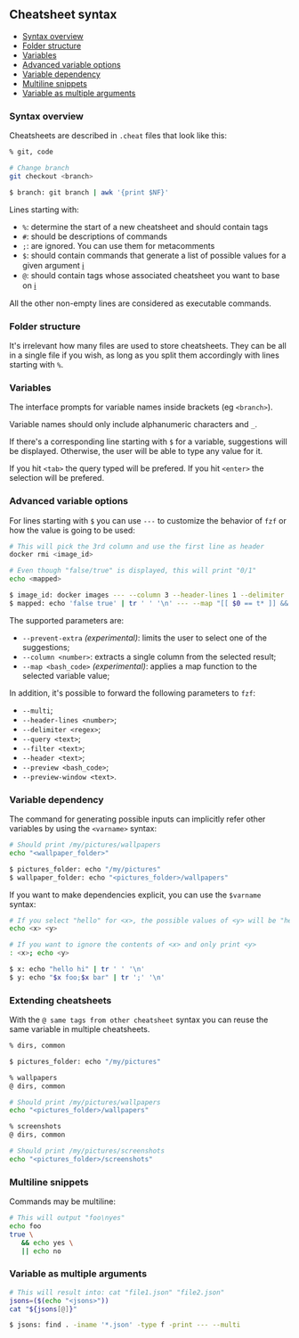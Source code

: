Cheatsheet syntax
-----------------

* [Syntax overview](#syntax-overview)
* [Folder structure](#folder-structure)
* [Variables](#variables)
* [Advanced variable options](#advanced-variable-options)
* [Variable dependency](#variable-dependency)
* [Multiline snippets](#multiline-snippets)
* [Variable as multiple arguments](#variable-as-multiple-arguments)

### Syntax overview

Cheatsheets are described in `.cheat` files that look like this:

```sh
% git, code

# Change branch
git checkout <branch>

$ branch: git branch | awk '{print $NF}'
```

Lines starting with:
- `%`: determine the start of a new cheatsheet and should contain tags
- `#`: should be descriptions of commands
- `;`: are ignored. You can use them for metacomments
- `$`: should contain commands that generate a list of possible values for a given argument [:information_source:](#variables)
- `@`: should contain tags whose associated cheatsheet you want to base on [:information_source:](#extending-cheatsheets)

All the other non-empty lines are considered as executable commands.

### Folder structure

It's irrelevant how many files are used to store cheatsheets. They can be all in a single file if you wish, as long as you split them accordingly with lines starting with `%`.

### Variables

The interface prompts for variable names inside brackets (eg `<branch>`). 

Variable names should only include alphanumeric characters and `_`.

If there's a corresponding line starting with `$` for a variable, suggestions will be displayed. Otherwise, the user will be able to type any value for it.

If you hit `<tab>` the query typed will be prefered. If you hit `<enter>` the selection will be prefered.

### Advanced variable options

For lines starting with `$` you can use `---` to customize the behavior of `fzf` or how the value is going to be used:

```sh
# This will pick the 3rd column and use the first line as header
docker rmi <image_id>

# Even though "false/true" is displayed, this will print "0/1"
echo <mapped>

$ image_id: docker images --- --column 3 --header-lines 1 --delimiter '\s\s+'
$ mapped: echo 'false true' | tr ' ' '\n' --- --map "[[ $0 == t* ]] && echo 1 || echo 0"
```

The supported parameters are:
- `--prevent-extra` *(experimental)*: limits the user to select one of the suggestions;
- `--column <number>`: extracts a single column from the selected result;
- `--map <bash_code>` *(experimental)*: applies a map function to the selected variable value;

In addition, it's possible to forward the following parameters to `fzf`:
- `--multi`;
- `--header-lines <number>`;
- `--delimiter <regex>`;
- `--query <text>`;
- `--filter <text>`;
- `--header <text>`;
- `--preview <bash_code>`;
- `--preview-window <text>`.

### Variable dependency

The command for generating possible inputs can implicitly refer other variables by using the `<varname>` syntax:
```sh
# Should print /my/pictures/wallpapers
echo "<wallpaper_folder>"

$ pictures_folder: echo "/my/pictures"
$ wallpaper_folder: echo "<pictures_folder>/wallpapers"
```

If you want to make dependencies explicit, you can use the `$varname` syntax:
```sh
# If you select "hello" for <x>, the possible values of <y> will be "hello foo" and "hello bar"
echo <x> <y>

# If you want to ignore the contents of <x> and only print <y>
: <x>; echo <y>

$ x: echo "hello hi" | tr ' ' '\n'
$ y: echo "$x foo;$x bar" | tr ';' '\n'
```

### Extending cheatsheets

With the `@ same tags from other cheatsheet` syntax you can reuse the same variable in multiple cheatsheets. 

```sh
% dirs, common

$ pictures_folder: echo "/my/pictures"

% wallpapers
@ dirs, common

# Should print /my/pictures/wallpapers
echo "<pictures_folder>/wallpapers"

% screenshots
@ dirs, common

# Should print /my/pictures/screenshots
echo "<pictures_folder>/screenshots"
```

### Multiline snippets

Commands may be multiline:
```sh
# This will output "foo\nyes"
echo foo
true \
   && echo yes \
   || echo no
```

### Variable as multiple arguments

```sh
# This will result into: cat "file1.json" "file2.json"
jsons=($(echo "<jsons>"))
cat "${jsons[@]}"

$ jsons: find . -iname '*.json' -type f -print --- --multi
```